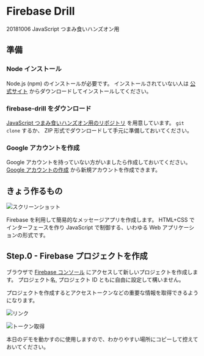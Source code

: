 # Firebase Drill

20181006 JavaScript つまみ食いハンズオン用

## 準備

### Node インストール

Node.js (npm) のインストールが必要です。
インストールされていない人は [公式サイト](https://nodejs.org/ja/) からダウンロードしてインストールしてください。

### firebase-drill をダウンロード

[JavaScript つまみ食いハンズオン用のリポジトリ](https://github.com/todays-mitsui/firebase-drill) を用意しています。
`git clone` するか、 ZIP 形式でダウンロードして手元に準備しておいてください。

### Google アカウントを作成

Google アカウントを持っていない方がいましたら作成しておいてください。
[Google アカウントの作成](https://accounts.google.com/signup/v2/webcreateaccount?hl=ja&flowName=GlifWebSignIn&flowEntry=SignUp) から新規アカウントを作成できます。


## きょう作るもの

![スクリーンショット](https://i.imgur.com/xtjNHQY.png)

Firebase を利用して簡易的なメッセージアプリを作成します。
HTML+CSS でインターフェースを作り JavaScript で制御する、いわゆる Web アプリケーションの形式です。

## Step.0 - Firebase プロジェクトを作成

ブラウザで [Firebase コンソール](https://console.firebase.google.com/?hl=ja) にアクセスして新しいプロジェクトを作成します。
プロジェクト名, プロジェクト ID ともに自由に設定して構いません。

プロジェクトを作成するとアクセストークンなどの重要な情報を取得できるようになります。

![リンク](https://i.imgur.com/I9G2F60.png)

![トークン取得](https://i.imgur.com/G9Uxvwl.png)

本日のデモを動かすのに使用しますので、わかりやすい場所にコピーして控えておいてください。


